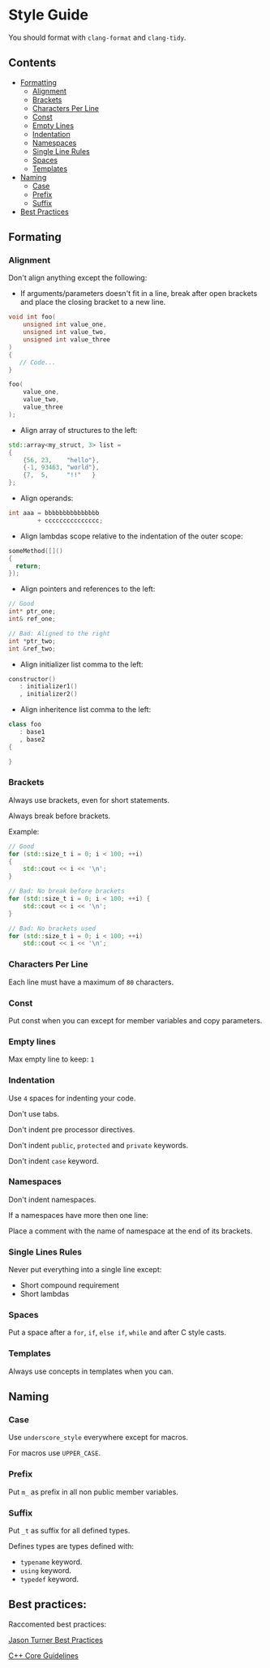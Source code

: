 [//]: # (source: https://github.com/ema-mil/style_guide)

# Style Guide

You should format with `clang-format` and `clang-tidy`.

## Contents
 
 - [Formatting](#formatting)
    - [Alignment](#alignment)
    - [Brackets](#brackets)
    - [Characters Per Line](#characters-per-line)
    - [Const](#const)
    - [Empty Lines](#empty-lines)
    - [Indentation](#indentation)
    - [Namespaces](#namespaces)
    - [Single Line Rules](#single-line-rules)
    - [Spaces](#spaces)
    - [Templates](#templates)
 - [Naming](#naming)
    - [Case](#case)
    - [Prefix](#prefix)
    - [Suffix](#suffix)
 - [Best Practices](#best-practices)

## Formating

### Alignment

Don't align anything except the following:

 - If arguments/parameters doesn't fit in a line,
   break after open brackets and place the closing bracket to a new line.
 
 ```cpp
 void int foo(
     unsigned int value_one,
     unsigned int value_two,
     unsigned int value_three
 )
 {
    // Code...
 }
 
 foo(
     value_one,
     value_two,
     value_three
 );
 ```

 - Align array of structures to the left:

 ```cpp
 std::array<my_struct, 3> list =
 {
     {56, 23,    "hello"},
     {-1, 93463, "world"},
     {7,  5,     "!!"   }
 };
 ```

 - Align operands:

 ```cpp
 int aaa = bbbbbbbbbbbbbbb
         + ccccccccccccccc;
 ```

 - Align lambdas scope relative to the indentation of the outer scope:

 ```cpp
 someMethod([]()
 {
   return;
 });
 ```

 - Align pointers and references to the left:

 ```cpp
 // Good
 int* ptr_one;
 int& ref_one;

 // Bad: Aligned to the right
 int *ptr_two;
 int &ref_two;
 ```

 - Align initializer list comma to the left:

 ```cpp
 constructor()
    : initializer1()
    , initializer2()
 ```

 - Align inheritence list comma to the left:

 ```cpp
 class foo
    : base1
    , base2
 {

 }
 ```

### Brackets

Always use brackets, even for short statements.

Always break before brackets.

Example:

```cpp
// Good
for (std::size_t i = 0; i < 100; ++i)
{
    std::cout << i << '\n';
}

// Bad: No break before brackets
for (std::size_t i = 0; i < 100; ++i) {
    std::cout << i << '\n';
}

// Bad: No brackets used
for (std::size_t i = 0; i < 100; ++i)
    std::cout << i << '\n';
```

### Characters Per Line

Each line must have a maximum of `80` characters.

### Const

Put const when you can except for member variables and copy parameters.

### Empty lines

Max empty line to keep: `1`

### Indentation

Use `4` spaces for indenting your code.

Don't use tabs.

Don't indent pre processor directives.

Don't indent `public`, `protected` and `private` keywords.

Don't indent `case` keyword.

### Namespaces

Don't indent namespaces.

If a namespaces have more then one line:

Place a comment with the name of namespace at the end of its brackets.

### Single Lines Rules

Never put everything into a single line except:

 - Short compound requirement
 - Short lambdas

### Spaces 

Put a space after a `for`, `if`, `else if`, `while` and after C style casts.

### Templates

Always use concepts in templates when you can.

## Naming

### Case

Use `underscore_style` everywhere except for macros.

For macros use `UPPER_CASE`.

### Prefix

Put `m_` as prefix in all non public member variables.

### Suffix 

Put `_t` as suffix for all defined types.

Defines types are types defined with:
 - `typename` keyword.
 - `using` keyword.
 - `typedef` keyword.
 
## Best practices:

Raccomented best practices:

[Jason Turner Best Practices](https://github.com/cpp-best-practices/cppbestpractices)

[C++ Core Guidelines](https://isocpp.github.io/CppCoreGuidelines/CppCoreGuidelines)

